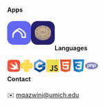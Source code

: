 #### Apps
[<img align="left" alt="Nafilah" width="55px" src="https://raw.githubusercontent.com/qazwini/qazwini/master/stuff/logoGithub.png">][nafilah]
[<img align="left" alt="Turbah" width="55px" src="https://raw.githubusercontent.com/qazwini/qazwini/master/stuff/turbah.png">][turbah]

<br><br>

#### Languages
<img align="left" alt="Swift" width="30px" src="https://github.com/devicons/devicon/raw/master/icons/swift/swift-original.svg">
<img align="left" alt="Python" width="30px" src="https://github.com/devicons/devicon/raw/master/icons/python/python-plain.svg">
<img align="left" alt="C++" width="30px" src="https://github.com/devicons/devicon/raw/master/icons/cplusplus/cplusplus-original.svg">
<img align="left" alt="Javascript" width="30px" src="https://github.com/devicons/devicon/raw/master/icons/javascript/javascript-original.svg">
<img align="left" alt="HTML" width="30px" src="https://github.com/devicons/devicon/raw/master/icons/html5/html5-original.svg">
<img align="left" alt="CSS" width="30px" src="https://github.com/devicons/devicon/raw/master/icons/css3/css3-original.svg">
<img align="left" alt="PHP" width="30px" src="https://github.com/devicons/devicon/raw/master/icons/php/php-plain.svg">

<br>

#### Contact
✉️ mqazwini@umich.edu


[nafilah]: https://apps.apple.com/app/id1510691403
[turbah]: https://apps.apple.com/app/id1523945049
